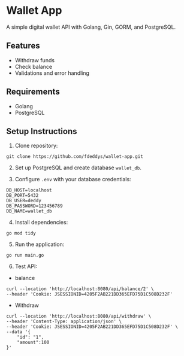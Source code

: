 # Wallet App

A simple digital wallet API with Golang, Gin, GORM, and PostgreSQL.

## Features
- Withdraw funds
- Check balance
- Validations and error handling

## Requirements
- Golang
- PostgreSQL

## Setup Instructions

1. Clone repository:
```
git clone https://github.com/fdeddys/wallet-app.git
```

2. Set up PostgreSQL and create database `wallet_db`.

3. Configure `.env` with your database credentials:
```
DB_HOST=localhost
DB_PORT=5432
DB_USER=deddy
DB_PASSWORD=123456789
DB_NAME=wallet_db
```

4. Install dependencies:
```
go mod tidy
```

5. Run the application:
```
go run main.go
```

6. Test API:


-  balance
```
curl --location 'http://localhost:8080/api/balance/2' \
--header 'Cookie: JSESSIONID=4205F2AB221DD365EFD75D1C508D232F'
```

-  Withdraw
```
curl --location 'http://localhost:8080/api/withdraw' \
--header 'Content-Type: application/json' \
--header 'Cookie: JSESSIONID=4205F2AB221DD365EFD75D1C508D232F' \
--data '{
    "id": "1",
    "amount":100
}'
```